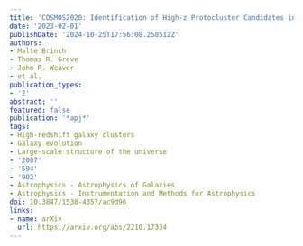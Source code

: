 ```yaml
---
title: 'COSMOS2020: Identification of High-z Protocluster Candidates in COSMOS'
date: '2023-02-01'
publishDate: '2024-10-25T17:56:08.258512Z'
authors:
- Malte Brinch
- Thomas R. Greve
- John R. Weaver
- et al.
publication_types:
- '2'
abstract: ''
featured: false
publication: '*apj*'
tags:
- High-redshift galaxy clusters
- Galaxy evolution
- Large-scale structure of the universe
- '2007'
- '594'
- '902'
- Astrophysics - Astrophysics of Galaxies
- Astrophysics - Instrumentation and Methods for Astrophysics
doi: 10.3847/1538-4357/ac9d96
links:
- name: arXiv
  url: https://arxiv.org/abs/2210.17334
---
```

